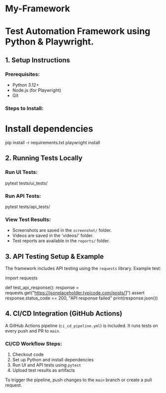 # My-Framework
# Test Automation Framework using Python & Playwright.

## 1. Setup Instructions

### Prerequisites:
- Python 3.12+
- Node.js (for Playwright)
- Git

### Steps to Install:
# Install dependencies
pip install -r requirements.txt
playwright install

## 2. Running Tests Locally

### Run UI Tests:
pytest tests/ui_tests/

### Run API Tests:
pytest tests/api_tests/

### View Test Results:
- Screenshots are saved in the `screenshot/` folder.
- Videos are saved in the 'videos/' folder.
- Test reports are available in the `reports/` folder.

## 3. API Testing Setup & Example

The framework includes API testing using the `requests` library. Example test:

import requests

def test_api_response():
    response = requests.get("https://jsonplaceholder.typicode.com/posts/1")
    assert response.status_code == 200, "API response failed"
    print(response.json())


## 4. CI/CD Integration (GitHub Actions)

A GitHub Actions pipeline (`ci_cd_pipeline.yml`) is included. It runs tests on every push and PR to `main`.

### CI/CD Workflow Steps:
1. Checkout code
2. Set up Python and install dependencies
3. Run UI and API tests using `pytest`
4. Upload test results as artifacts

To trigger the pipeline, push changes to the `main` branch or create a pull request.
